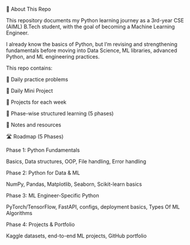 👋 About This Repo

This repository documents my Python learning journey as a 3rd-year CSE (AIML) B.Tech student, with the goal of becoming a Machine Learning Engineer.

I already know the basics of Python, but I’m revising and strengthening fundamentals before moving into Data Science, ML libraries, advanced Python, and ML engineering practices.

This repo contains:

📂 Daily practice problems

📂 Daily Mini Project

📂 Projects for each week

📂 Phase-wise structured learning (5 phases)

📑 Notes and resources

🛣️ Roadmap (5 Phases)

Phase 1: Python Fundamentals

Basics, Data structures, OOP, File handling, Error handling

Phase 2: Python for Data & ML

NumPy, Pandas, Matplotlib, Seaborn, Scikit-learn basics

Phase 3: ML Engineer-Specific Python

PyTorch/TensorFlow, FastAPI, configs, deployment basics, Types Of ML Algorithms

Phase 4: Projects & Portfolio

Kaggle datasets, end-to-end ML projects, GitHub portfolio
